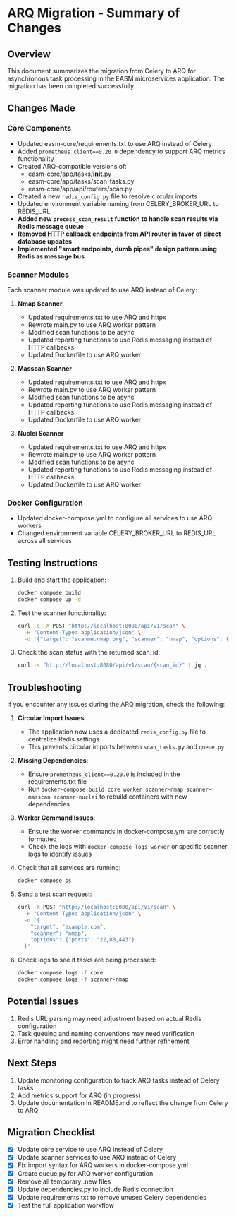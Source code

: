# ARQ Migration - Summary of Changes

## Overview
This document summarizes the migration from Celery to ARQ for asynchronous task processing in the EASM microservices application. The migration has been completed successfully.

## Changes Made

### Core Components
- Updated easm-core/requirements.txt to use ARQ instead of Celery
- Added `prometheus_client==0.20.0` dependency to support ARQ metrics functionality
- Created ARQ-compatible versions of:
  - easm-core/app/tasks/__init__.py
  - easm-core/app/tasks/scan_tasks.py
  - easm-core/app/api/routers/scan.py
- Created a new `redis_config.py` file to resolve circular imports
- Updated environment variable naming from CELERY_BROKER_URL to REDIS_URL
- **Added new `process_scan_result` function to handle scan results via Redis message queue**
- **Removed HTTP callback endpoints from API router in favor of direct database updates**
- **Implemented "smart endpoints, dumb pipes" design pattern using Redis as message bus**

### Scanner Modules
Each scanner module was updated to use ARQ instead of Celery:

1. **Nmap Scanner**
   - Updated requirements.txt to use ARQ and httpx
   - Rewrote main.py to use ARQ worker pattern
   - Modified scan functions to be async
   - Updated reporting functions to use Redis messaging instead of HTTP callbacks
   - Updated Dockerfile to use ARQ worker

2. **Masscan Scanner**
   - Updated requirements.txt to use ARQ and httpx
   - Rewrote main.py to use ARQ worker pattern
   - Modified scan functions to be async
   - Updated reporting functions to use Redis messaging instead of HTTP callbacks
   - Updated Dockerfile to use ARQ worker

3. **Nuclei Scanner**
   - Updated requirements.txt to use ARQ and httpx
   - Rewrote main.py to use ARQ worker pattern
   - Modified scan functions to be async
   - Updated reporting functions to use Redis messaging instead of HTTP callbacks
   - Updated Dockerfile to use ARQ worker

### Docker Configuration
- Updated docker-compose.yml to configure all services to use ARQ workers
- Changed environment variable CELERY_BROKER_URL to REDIS_URL across all services

## Testing Instructions

1. Build and start the application:
   ```bash
   docker compose build
   docker compose up -d
   ```

2. Test the scanner functionality:
   ```bash
   curl -s -X POST "http://localhost:8080/api/v1/scan" \
     -H "Content-Type: application/json" \
     -d '{"target": "scanme.nmap.org", "scanner": "nmap", "options": {"ports": "22,80,443"}}' | jq .
   ```

3. Check the scan status with the returned scan_id:
   ```bash
   curl -s "http://localhost:8080/api/v1/scan/{scan_id}" | jq .
   ```

## Troubleshooting

If you encounter any issues during the ARQ migration, check the following:

1. **Circular Import Issues**: 
   - The application now uses a dedicated `redis_config.py` file to centralize Redis settings
   - This prevents circular imports between `scan_tasks.py` and `queue.py`

2. **Missing Dependencies**:
   - Ensure `prometheus_client==0.20.0` is included in the requirements.txt file
   - Run `docker-compose build core worker scanner-nmap scanner-masscan scanner-nuclei` to rebuild containers with new dependencies

3. **Worker Command Issues**:
   - Ensure the worker commands in docker-compose.yml are correctly formatted
   - Check the logs with `docker-compose logs worker` or specific scanner logs to identify issues

2. Check that all services are running:
   ```bash
   docker compose ps
   ```

3. Send a test scan request:
   ```bash
   curl -X POST "http://localhost:8080/api/v1/scan" \
     -H "Content-Type: application/json" \
     -d '{
       "target": "example.com",
       "scanner": "nmap",
       "options": {"ports": "22,80,443"}
     }'
   ```

4. Check logs to see if tasks are being processed:
   ```bash
   docker compose logs -f core
   docker compose logs -f scanner-nmap
   ```

## Potential Issues

1. Redis URL parsing may need adjustment based on actual Redis configuration
2. Task queuing and naming conventions may need verification
3. Error handling and reporting might need further refinement

## Next Steps

1. Update monitoring configuration to track ARQ tasks instead of Celery tasks
2. Add metrics support for ARQ (in progress)
3. Update documentation in README.md to reflect the change from Celery to ARQ

## Migration Checklist

- [x] Update core service to use ARQ instead of Celery
- [x] Update scanner services to use ARQ instead of Celery
- [x] Fix import syntax for ARQ workers in docker-compose.yml
- [x] Create queue.py for ARQ worker configuration
- [x] Remove all temporary .new files
- [x] Update dependencies.py to include Redis connection
- [x] Update requirements.txt to remove unused Celery dependencies
- [x] Test the full application workflow
